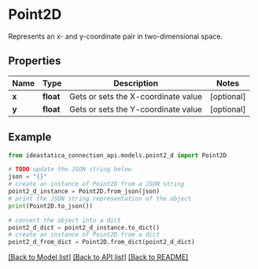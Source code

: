 # Point2D

Represents an x- and y-coordinate pair in two-dimensional space.

## Properties

Name | Type | Description | Notes
------------ | ------------- | ------------- | -------------
**x** | **float** | Gets or sets the X-coordinate value | [optional] 
**y** | **float** | Gets or sets the Y-coordinate value | [optional] 

## Example

```python
from ideastatica_connection_api.models.point2_d import Point2D

# TODO update the JSON string below
json = "{}"
# create an instance of Point2D from a JSON string
point2_d_instance = Point2D.from_json(json)
# print the JSON string representation of the object
print(Point2D.to_json())

# convert the object into a dict
point2_d_dict = point2_d_instance.to_dict()
# create an instance of Point2D from a dict
point2_d_from_dict = Point2D.from_dict(point2_d_dict)
```
[[Back to Model list]](../README.md#documentation-for-models) [[Back to API list]](../README.md#documentation-for-api-endpoints) [[Back to README]](../README.md)


